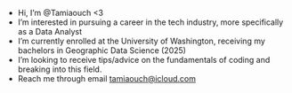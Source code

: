 - Hi, I’m @Tamiaouch <3
- I’m interested in pursuing a career in the tech industry, more specifically as a Data Analyst
- I’m currently enrolled at the University of Washington, receiving my bachelors in Geographic Data Science (2025)
- I’m looking to receive tips/advice on the fundamentals of coding and breaking into this field. 
- Reach me through email tamiaouch@icloud.com

